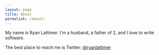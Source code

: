 ```yaml
---
layout: page
title: About
permalink: /about/
---
```


My name is Ryan Lattimer. I'm a husband, a father of 2, and I love to write software.

The best place to reach me is Twitter: [@ryanlattimer](https://twitter.com/ryanlattimer)
